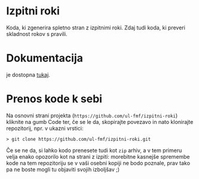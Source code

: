 # Izpitni roki

Koda, ki zgenerira spletno stran z izpitnimi roki. Zdaj tudi koda, ki preveri skladnost rokov s pravili.

# Dokumentacija

je dostopna [tukaj](https://ul-fmf.github.io/izpitni-roki/).

# Prenos kode k sebi

Na osnovni strani projekta (`https://github.com/ul-fmf/izpitni-roki`) kliknite na gumb Code ter, če se le da, skopirajte povezavo in nato klonirajte repozitorij,
npr. v ukazni vrstici:

```
> git clone https://github.com/ul-fmf/izpitni-roki.git
```

Če se ne da, si lahko kodo prenesete tudi kot `zip` arhiv, a v tem primeru velja enako opozorilo kot na strani z izpiti: morebitne kasnejše spremembe kode na tem repozitoriju se v vaši osebni kopiji ne bodo poznale, prav tako pa ne boste mogli tu objaviti svojih izboljšav ;)
